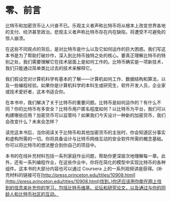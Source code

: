 

# 零、前言

比特币和加密货币让人兴奋不已。乐观主义者声称比特币将从根本上改变世界各地的支付、经济甚至政治。悲观主义者声称比特币存在内在缺陷，将遭受不可避免的惊人崩溃。

在这些不同观点的背后，是对比特币是什么以及它如何运作的巨大困惑。我们写这本书是为了帮助打破炒作，深入到比特币独特之处的核心。要真正理解比特币的特别之处，我们需要理解它在技术层面上是如何工作的。比特币确实是一项新技术，我们只能通过简单类比过去的技术来解释它。

我们假设您对计算机科学有基本的了解——计算机如何工作、数据结构和算法，以及一些编程经验。如果你是计算机科学的本科生或研究生，软件开发人员，企业家或技术爱好者，这本书适合你。

在本书中，我们解决了关于比特币的重要问题。比特币是如何运作的？有什么不同？你的比特币有多安全？比特币用户匿名程度如何？以比特币为平台，我们可以构建哪些应用？加密货币可以监管吗？如果我们今天设计一种新的加密货币，我们会改变什么？未来会怎样？

读完这本书后，当你阅读关于比特币和其他加密货币的主张时，你会知道区分事实和虚构所需的一切。你将具备设计与比特币网络互动的安全软件所需的概念基础。你可以将比特币的想法整合到你自己的项目中。

本书的在线补充材料包括一系列家庭作业问题，帮助你更深层次地理解每一章。此外，还有一系列编程作业，在这些作业中，你将在简化的模型中实现比特币的各种组件。这本书的大部分内容也可以通过 Coursera 上的一系列视频讲座获得。(补充材料的链接可在[http://press.princeton.edu/titles/10908.html](http://press.princeton.edu/titles/10908.html)找到。)你还应该用你能在网上找到的信息来补充你的学习，包括比特币维基、论坛和研究论文，以及通过与你的同龄人和比特币社区的互动。